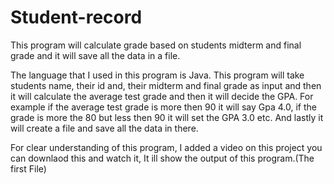 # Student-record
This program will calculate grade based on students midterm and final grade  and it will save all the data in a file.  

The language that I used in this program is Java. This program will take students name, their id and, their midterm and final grade as input 
and then it will calculate the average test grade and then it will decide the GPA. For example if the average test grade is more then 90 
it will say Gpa 4.0, if the grade is more the 80 but less then 90 it will set the GPA 3.0 etc. And lastly it will create a file and save 
all the data in there. 

For clear understanding of this program, I added a video on this project you can downlaod this and watch it, It ill show the output of this program.(The first File)
